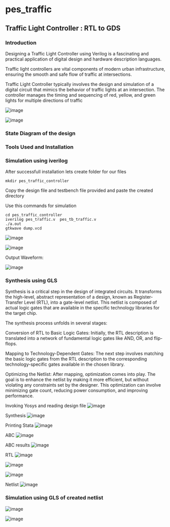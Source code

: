 # pes_traffic

## Traffic Light Controller : RTL to GDS

### Introduction
Designing a Traffic Light Controller using Verilog is a fascinating and practical application of digital design and hardware description languages. 

Traffic light controllers are vital components of modern urban infrastructure, ensuring the smooth and safe flow of traffic at intersections.

Traffic Light Controller typically involves the design and simulation of a digital circuit that mimics the behavior of traffic lights at an intersection. The controller manages the timing and sequencing of red, yellow, and green lights for 
multiple directions of traffic

![image](https://github.com/AzeemRG/pes_traffic/assets/128957056/0966d48d-e74a-4d8a-9eec-5d876df75b25)

![image](https://github.com/AzeemRG/pes_traffic/assets/128957056/6d5a2633-e26a-449b-bb1a-0992e6ad0c84)


### State Diagram of the design

### Tools Used and Installation

### Simulation using iverilog 

After successfull installation lets create folder for our files
```
mkdir pes_traffic_controller
```

Copy the design file and testbench file provided and paste the created directory

Use this commands for simulation

```
cd pes_traffic_controller
iverilog pes_traffic.v  pes_tb_traffic.v
./a.out
gtkwave dump.vcd
```

![image](https://github.com/AzeemRG/pes_traffic/assets/128957056/7381f2c8-843f-4079-b563-5f9e56908c5e)

![image](https://github.com/AzeemRG/pes_traffic/assets/128957056/c8bb293c-59c1-429e-8a21-86867125ac15)

Output Waveform:

![image](https://github.com/AzeemRG/pes_traffic/assets/128957056/6a30bb0a-ce5d-4c35-a4a6-8bba21e8bd5a)


### Synthesis using GLS

Synthesis is a critical step in the design of integrated circuits. It transforms the high-level, abstract representation of a design, known as Register-Transfer Level (RTL), into a gate-level netlist. This netlist is composed of actual logic gates that are available in the specific technology libraries for the target chip.

The synthesis process unfolds in several stages:

   Conversion of RTL to Basic Logic Gates: Initially, the RTL description is translated into a network of fundamental logic gates like AND, OR, and flip-flops.

  Mapping to Technology-Dependent Gates: The next step involves matching the basic logic gates from the RTL description to the corresponding technology-specific gates available in the chosen library.

   Optimizing the Netlist: After mapping, optimization comes into play. The goal is to enhance the netlist by making it more efficient, but without violating any constraints set by the designer. This optimization can involve minimizing gate count, reducing power consumption, and improving performance.

Invoking Yosys and reading design file
![image](https://github.com/AzeemRG/pes_traffic/assets/128957056/8b1359df-05ae-49e9-9d84-ce8651a7b0aa)

Synthesis
![image](https://github.com/AzeemRG/pes_traffic/assets/128957056/76ecd4e9-cc0c-4185-a993-8d95e581ec09)

Printing Stata
![image](https://github.com/AzeemRG/pes_traffic/assets/128957056/cf4c391e-2dba-4bda-ad90-f8f36ab14523)

ABC
![image](https://github.com/AzeemRG/pes_traffic/assets/128957056/d2bd53e3-1937-458f-a949-9d0d9eb2d58b)

ABC results
![image](https://github.com/AzeemRG/pes_traffic/assets/128957056/d6f3fdf5-5c7c-41c2-81bd-956912432c71)


RTL 
![image](https://github.com/AzeemRG/pes_traffic/assets/128957056/5cdeb55d-8f14-4315-8565-1d2990a1a3da)

![image](https://github.com/AzeemRG/pes_traffic/assets/128957056/fc56ff2b-7529-4717-849f-1661d5f0443c)

![image](https://github.com/AzeemRG/pes_traffic/assets/128957056/851c1612-1326-4ec7-812c-95d74eac16ec)

Netlist 
![image](https://github.com/AzeemRG/pes_traffic/assets/128957056/a7fd43a1-6d75-43ac-a6e6-44f7cb695658)

### Simulation using GLS of created netlist

![image](https://github.com/AzeemRG/pes_traffic/assets/128957056/e1db5423-4200-4d0d-a16f-2df010838e80)

![image](https://github.com/AzeemRG/pes_traffic/assets/128957056/b77690d9-77fc-4d30-a851-1f1db854bd24)







